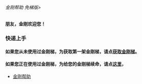 ###### 金刚帮助 免梯版>
#### 朋友，金刚欢迎您！

### 快递上手

#### 如果您从未使用过金刚梯，为获取第一架金刚梯，请点[获取金刚梯](https://github.com/a2zitpro/web/blob/master/LadderFree/GetLadder.md)。
#### 如果您正在使用过金刚梯，为给您的金刚梯续命，请点[这里]()，

- [金刚帮助](https://github.com/a2zitpro/web/blob/master/list_helpkkvpn.md)
